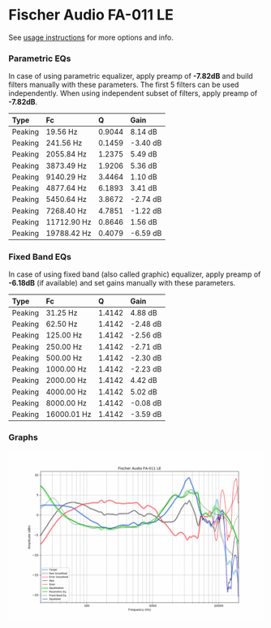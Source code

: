 # Fischer Audio FA-011 LE
See [usage instructions](https://github.com/jaakkopasanen/AutoEq#usage) for more options and info.

### Parametric EQs
In case of using parametric equalizer, apply preamp of **-7.82dB** and build filters manually
with these parameters. The first 5 filters can be used independently.
When using independent subset of filters, apply preamp of **-7.82dB**.

| Type    | Fc          |      Q | Gain     |
|:--------|:------------|:-------|:---------|
| Peaking | 19.56 Hz    | 0.9044 | 8.14 dB  |
| Peaking | 241.56 Hz   | 0.1459 | -3.40 dB |
| Peaking | 2055.84 Hz  | 1.2375 | 5.49 dB  |
| Peaking | 3873.49 Hz  | 1.9206 | 5.36 dB  |
| Peaking | 9140.29 Hz  | 3.4464 | 1.10 dB  |
| Peaking | 4877.64 Hz  | 6.1893 | 3.41 dB  |
| Peaking | 5450.64 Hz  | 3.8672 | -2.74 dB |
| Peaking | 7268.40 Hz  | 4.7851 | -1.22 dB |
| Peaking | 11712.90 Hz | 0.8646 | 1.56 dB  |
| Peaking | 19788.42 Hz | 0.4079 | -6.59 dB |

### Fixed Band EQs
In case of using fixed band (also called graphic) equalizer, apply preamp of **-6.18dB**
(if available) and set gains manually with these parameters.

| Type    | Fc          |      Q | Gain     |
|:--------|:------------|:-------|:---------|
| Peaking | 31.25 Hz    | 1.4142 | 4.88 dB  |
| Peaking | 62.50 Hz    | 1.4142 | -2.48 dB |
| Peaking | 125.00 Hz   | 1.4142 | -2.56 dB |
| Peaking | 250.00 Hz   | 1.4142 | -2.71 dB |
| Peaking | 500.00 Hz   | 1.4142 | -2.30 dB |
| Peaking | 1000.00 Hz  | 1.4142 | -2.23 dB |
| Peaking | 2000.00 Hz  | 1.4142 | 4.42 dB  |
| Peaking | 4000.00 Hz  | 1.4142 | 5.02 dB  |
| Peaking | 8000.00 Hz  | 1.4142 | -0.08 dB |
| Peaking | 16000.01 Hz | 1.4142 | -3.59 dB |

### Graphs
![](./Fischer%20Audio%20FA-011%20LE.png)
